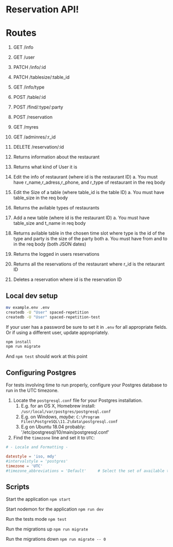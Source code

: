 # Reservation API!

# Routes

1. GET /info
2. GET /user
3. PATCH /info/:id
4. PATCH /tablesize/:table_id
5. GET /info/type
6. POST /table/:id
7. POST /find/:type/:party
8. POST /reservation
9. GET /myres
10. GET /adminres/:r_id
11. DELETE /reservation/:id

1. Returns information about the restaurant
2. Returns what kind of User it is
3. Edit the info of restaurant (where id is the restaurant ID)
   a. You must have r_name,r_adress,r_phone, and r_type of restaurant in the req body
4. Edit the Size of a table (where table_id is the table ID)
   a. You must have table_size in the req body
5. Returns the avilable types of restaurants
6. Add a new table (where id is the restaurant ID)
   a. You must have table_size and t_name in req body
7. Returns avilable table in the chosen time slot where type is the id of the type and party is the size of the party both
   a. You must have from and to in the req body (both JSON dates)
9. Returns the logged in users reservations
10. Returns all the reservations of the restaurant where r_id is the retaurant ID
11. Deletes a reservation where id is the reservation ID   

## Local dev setup

```bash
mv example.env .env
createdb -U "User" spaced-repetition
createdb -U "User" spaced-repetition-test
```

If your user has a password be sure to set it in `.env` for all appropriate fields. Or if using a different user, update appropriately.

```bash
npm install
npm run migrate
```

And `npm test` should work at this point

## Configuring Postgres

For tests involving time to run properly, configure your Postgres database to run in the UTC timezone.

1. Locate the `postgresql.conf` file for your Postgres installation.
   1. E.g. for an OS X, Homebrew install: `/usr/local/var/postgres/postgresql.conf`
   2. E.g. on Windows, _maybe_: `C:\Program Files\PostgreSQL\11.2\data\postgresql.conf`
   3. E.g  on Ubuntu 18.04 probably: '/etc/postgresql/10/main/postgresql.conf'
2. Find the `timezone` line and set it to `UTC`:

```conf
# - Locale and Formatting -

datestyle = 'iso, mdy'
#intervalstyle = 'postgres'
timezone = 'UTC'
#timezone_abbreviations = 'Default'     # Select the set of available time zone
```

## Scripts

Start the application `npm start`

Start nodemon for the application `npm run dev`

Run the tests mode `npm test`

Run the migrations up `npm run migrate`

Run the migrations down `npm run migrate -- 0`
